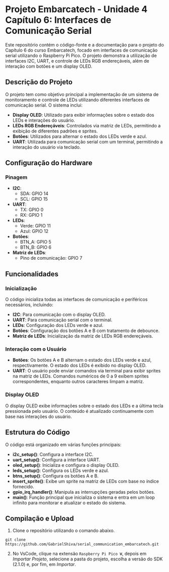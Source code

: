 # Projeto Embarcatech - Unidade 4 Capítulo 6: Interfaces de Comunicação Serial

Este repositório contém o código-fonte e a documentação para o projeto do Capítulo 6 do curso Embarcatech, focado em interfaces de comunicação serial utilizando o Raspberry Pi Pico. O projeto demonstra a utilização de interfaces I2C, UART, e controle de LEDs RGB endereçáveis, além de interação com botões e um display OLED.

## Descrição do Projeto

O projeto tem como objetivo principal a implementação de um sistema de monitoramento e controle de LEDs utilizando diferentes interfaces de comunicação serial. O sistema inclui:

- **Display OLED**: Utilizado para exibir informações sobre o estado dos LEDs e interações do usuário.
- **LEDs RGB Endereçáveis**: Controlados via matriz de LEDs, permitindo a exibição de diferentes padrões e sprites.
- **Botões**: Utilizados para alternar o estado dos LEDs verde e azul.
- **UART**: Utilizada para comunicação serial com um terminal, permitindo a interação do usuário via teclado.

## Configuração do Hardware

### Pinagem

- **I2C**:
  - SDA: GPIO 14
  - SCL: GPIO 15
- **UART**:
  - TX: GPIO 0
  - RX: GPIO 1
- **LEDs**:
  - Verde: GPIO 11
  - Azul: GPIO 12
- **Botões**:
  - BTN_A: GPIO 5
  - BTN_B: GPIO 6
- **Matriz de LEDs**:
  - Pino de comunicação: GPIO 7

## Funcionalidades

### Inicialização

O código inicializa todas as interfaces de comunicação e periféricos necessários, incluindo:

- **I2C**: Para comunicação com o display OLED.
- **UART**: Para comunicação serial com o terminal.
- **LEDs**: Configuração dos LEDs verde e azul.
- **Botões**: Configuração dos botões A e B com tratamento de debounce.
- **Matriz de LEDs**: Inicialização da matriz de LEDs RGB endereçáveis.

### Interação com o Usuário

- **Botões**: Os botões A e B alternam o estado dos LEDs verde e azul, respectivamente. O estado dos LEDs é exibido no display OLED.
- **UART**: O usuário pode enviar comandos via terminal para exibir sprites na matriz de LEDs. Comandos numéricos de 0 a 9 exibem sprites correspondentes, enquanto outros caracteres limpam a matriz.

### Display OLED

O display OLED exibe informações sobre o estado dos LEDs e a última tecla pressionada pelo usuário. O conteúdo é atualizado continuamente com base nas interações do usuário.

## Estrutura do Código

O código está organizado em várias funções principais:

- **i2c_setup()**: Configura a interface I2C.
- **uart_setup()**: Configura a interface UART.
- **oled_setup()**: Inicializa e configura o display OLED.
- **leds_setup()**: Configura os LEDs verde e azul.
- **btns_setup()**: Configura os botões A e B.
- **insert_sprite()**: Exibe um sprite na matriz de LEDs com base no índice fornecido.
- **gpio_irq_handler()**: Manipula as interrupções geradas pelos botões.
- **main()**: Função principal que inicializa o sistema e entra em um loop infinito para monitorar e atualizar o estado do sistema.

## Compilação e Upload
1. Clone o repositório utilizando o comando abaixo.
```
git clone https://github.com/GabrielShiva/serial_communication_embarcatech.git
```
2. No VsCode, clique na extensão `Raspberry Pi Pico W`, depois em *Importar Projeto*, selecione a pasta do projeto, escolha a versão do SDK (2.1.0) e, por fim, em *Importar*.
